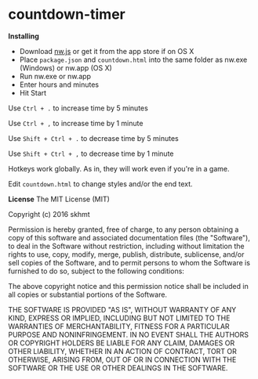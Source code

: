 # countdown-timer
**Installing**
* Download [nw.js](http://nwjs.io/) or get it from the app store if on OS X
* Place `package.json` and `countdown.html` into the same folder as nw.exe (Windows) or nw.app (OS X)
* Run nw.exe or nw.app
* Enter hours and minutes
* Hit Start


Use `Ctrl + .` to increase time by 5 minutes

Use `Ctrl + ,` to increase time by 1 minute

Use `Shift + Ctrl + .` to decrease time by 5 minutes

Use `Shift + Ctrl + ,` to decrease time by 1 minute

Hotkeys work globally. As in, they will work even if you're in a game.

Edit `countdown.html` to change styles and/or the end text.

**License**
The MIT License (MIT)

Copyright (c) 2016 skhmt

Permission is hereby granted, free of charge, to any person obtaining a copy
of this software and associated documentation files (the "Software"), to deal
in the Software without restriction, including without limitation the rights
to use, copy, modify, merge, publish, distribute, sublicense, and/or sell
copies of the Software, and to permit persons to whom the Software is
furnished to do so, subject to the following conditions:

The above copyright notice and this permission notice shall be included in all
copies or substantial portions of the Software.

THE SOFTWARE IS PROVIDED "AS IS", WITHOUT WARRANTY OF ANY KIND, EXPRESS OR
IMPLIED, INCLUDING BUT NOT LIMITED TO THE WARRANTIES OF MERCHANTABILITY,
FITNESS FOR A PARTICULAR PURPOSE AND NONINFRINGEMENT. IN NO EVENT SHALL THE
AUTHORS OR COPYRIGHT HOLDERS BE LIABLE FOR ANY CLAIM, DAMAGES OR OTHER
LIABILITY, WHETHER IN AN ACTION OF CONTRACT, TORT OR OTHERWISE, ARISING FROM,
OUT OF OR IN CONNECTION WITH THE SOFTWARE OR THE USE OR OTHER DEALINGS IN THE
SOFTWARE.
